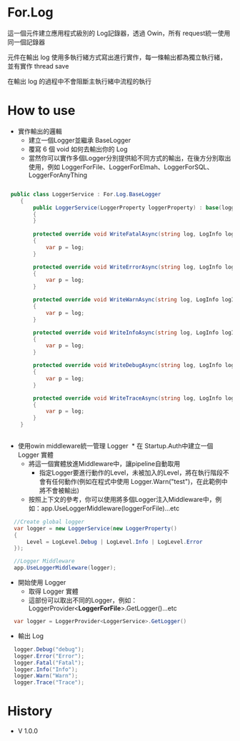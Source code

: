 # For.Log
這一個元件建立應用程式級別的 Log記錄器，透過 Owin，所有 request統一使用同一個記錄器

元件在輸出 log 使用多執行緒方式寫出進行實作，每一條輸出都為獨立執行緒，並有實作 thread save

在輸出 log 的過程中不會阻斷主執行緒中流程的執行

# How to use

* 實作輸出的邏輯
  * 建立一個Logger並繼承 BaseLogger
  * 覆寫 6 個 void 如何去輸出你的 Log
  * 當然你可以實作多個Logger分別提供給不同方式的輸出，在後方分別取出使用，例如 LoggerForFile、LoggerForElmah、LoggerForSQL、LoggerForAnyThing
```C#

 public class LoggerService : For.Log.BaseLogger
    {
        public LoggerService(LoggerProperty loggerProperty) : base(loggerProperty)
        {
        }
        
        protected override void WriteFatalAsync(string log, LogInfo logInfo)
        {
            var p = log;
        }

        protected override void WriteErrorAsync(string log, LogInfo logInfo)
        {
            var p = log;
        }

        protected override void WriteWarnAsync(string log, LogInfo logInfo)
        {
            var p = log;
        }

        protected override void WriteInfoAsync(string log, LogInfo logInfo)
        {
            var p = log;
        }

        protected override void WriteDebugAsync(string log, LogInfo logInfo)
        {
            var p = log;
        }

        protected override void WriteTraceAsync(string log, LogInfo logInfo)
        {
            var p = log;
        }
    }
    
```
* 使用owin middleware統一管理 Logger
  * 在 Startup.Auth中建立一個 Logger 實體
  * 將這一個實體放進Middleware中，讓pipeline自動取用
    * 指定Logger要進行動作的Level，未被加入的Level，將在執行階段不會有任何動作(例如在程式中使用 Logger.Warn("test")，在此範例中將不會被輸出)
  * 按照上下文的參考，你可以使用將多個Logger注入Middleware中，例如：app.UseLoggerMiddleware(loggerForFile)...etc
    
```C#
  //Create global logger
  var logger = new LoggerService(new LoggerProperty()
  {
      Level = LogLevel.Debug | LogLevel.Info | LogLevel.Error
  });

  //Logger Middleware
  app.UseLoggerMiddleware(logger);
```

* 開始使用 Logger
  * 取得 Logger 實體
  * 這部份可以取出不同的Logger，例如：LoggerProvider<**LoggerForFile**>.GetLogger()...etc
```C#
  var logger = LoggerProvider<LoggerService>.GetLogger()
```
* 輸出 Log
```C#
  logger.Debug("debug");
  logger.Error("Error");
  logger.Fatal("Fatal");
  logger.Info("Info");
  logger.Warn("Warn");
  logger.Trace("Trace");
```


# History
* V 1.0.0
